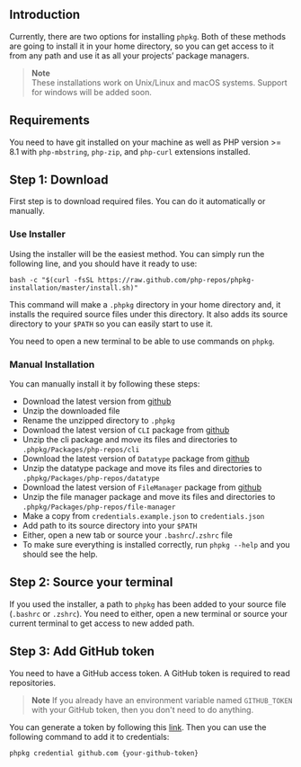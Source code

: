 ## Introduction

Currently, there are two options for installing `phpkg`.
Both of these methods are going to install it in your home directory,
so you can get access to it from any path and use it as all your projects’ package managers.

> **Note**  
> These installations work on Unix/Linux and macOS systems. Support for windows will be added soon.

## Requirements

You need to have git installed on your machine as well as PHP version >= 8.1 
with `php-mbstring`, `php-zip`, and `php-curl` extensions installed.

## Step 1: Download

First step is to download required files. You can do it automatically or manually.

### Use Installer

Using the installer will be the easiest method.
You can simply run the following line, and you should have it ready to use:

```shell
bash -c "$(curl -fsSL https://raw.github.com/php-repos/phpkg-installation/master/install.sh)"
```

This command will make a `.phpkg` directory in your home directory and,
it installs the required source files under this directory.
It also adds its source directory to your `$PATH` so you can easily start to use it.

You need to open a new terminal to be able to use commands on `phpkg`.

### Manual Installation

You can manually install it by following these steps:

- Download the latest version from [github](https://github.com/php-repos/phpkg/releases)
- Unzip the downloaded file
- Rename the unzipped directory to `.phpkg`
- Download the latest version of `CLI` package from [github](https://github.com/php-repos/cli/releases)
- Unzip the cli package and move its files and directories to `.phpkg/Packages/php-repos/cli`
- Download the latest version of `Datatype` package from [github](https://github.com/php-repos/datatype/releases)
- Unzip the datatype package and move its files and directories to `.phpkg/Packages/php-repos/datatype`
- Download the latest version of `FileManager` package from [github](https://github.com/php-repos/file-manager/releases)
- Unzip the file manager package and move its files and directories to `.phpkg/Packages/php-repos/file-manager`
- Make a copy from `credentials.example.json` to `credentials.json`
- Add path to its source directory into your `$PATH`
- Either, open a new tab or source your `.bashrc`/`.zshrc` file
- To make sure everything is installed correctly, run `phpkg --help` and you should see the help.

## Step 2: Source your terminal

If you used the installer, a path to `phpkg` has been added to your source file (`.bashrc` or `.zshrc`). 
You need to either, open a new terminal or source your current terminal to get access to new added path.

## Step 3: Add GitHub token

You need to have a GitHub access token. A GitHub token is required to read repositories.

> **Note**
> If you already have an environment variable named `GITHUB_TOKEN` with your GitHub token, then you don't need to do anything.

You can generate a token by following this [link](https://docs.github.com/en/authentication/keeping-your-account-and-data-secure/creating-a-personal-access-token).
Then you can use the following command to add it to credentials:

```shell
phpkg credential github.com {your-github-token}
```
